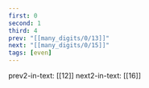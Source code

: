 ```yaml
---
first: 0
second: 1
third: 4
prev: "[[many_digits/0/13]]"
next: "[[many_digits/0/15]]"
tags: [even]
---
```

prev2-in-text: [[12]]
next2-in-text: [[16]]
